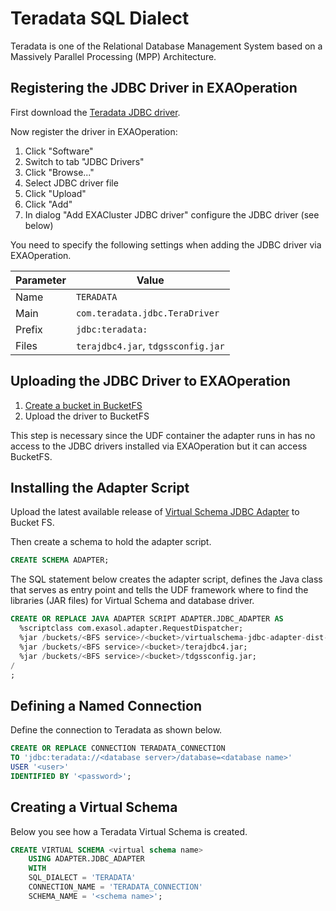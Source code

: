 # Teradata SQL Dialect

Teradata is one of the Relational Database Management System based on a Massively Parallel Processing (MPP) Architecture.

## Registering the JDBC Driver in EXAOperation

First download the [Teradata JDBC driver](https://downloads.teradata.com/download/connectivity/jdbc-driver).

Now register the driver in EXAOperation:

1. Click "Software"
1. Switch to tab "JDBC Drivers"
1. Click "Browse..."
1. Select JDBC driver file
1. Click "Upload"
1. Click "Add"
1. In dialog "Add EXACluster JDBC driver" configure the JDBC driver (see below)

You need to specify the following settings when adding the JDBC driver via EXAOperation.

| Parameter | Value                                               |
|-----------|-----------------------------------------------------|
| Name      | `TERADATA`                                          |
| Main      | `com.teradata.jdbc.TeraDriver`                      |
| Prefix    | `jdbc:teradata:`                                    |
| Files     | `terajdbc4.jar`, `tdgssconfig.jar`                  |

## Uploading the JDBC Driver to EXAOperation

1. [Create a bucket in BucketFS](https://docs.exasol.com/administration/on-premise/bucketfs/create_new_bucket_in_bucketfs_service.htm)
1. Upload the driver to BucketFS

This step is necessary since the UDF container the adapter runs in has no access to the JDBC drivers installed via EXAOperation but it can access BucketFS.

## Installing the Adapter Script

Upload the latest available release of [Virtual Schema JDBC Adapter](https://github.com/exasol/virtual-schemas/releases) to Bucket FS.

Then create a schema to hold the adapter script.

```sql
CREATE SCHEMA ADAPTER;
```

The SQL statement below creates the adapter script, defines the Java class that serves as entry point and tells the UDF framework where to find the libraries (JAR files) for Virtual Schema and database driver.

```sql
CREATE OR REPLACE JAVA ADAPTER SCRIPT ADAPTER.JDBC_ADAPTER AS
  %scriptclass com.exasol.adapter.RequestDispatcher;
  %jar /buckets/<BFS service>/<bucket>/virtualschema-jdbc-adapter-dist-3.1.0.jar;
  %jar /buckets/<BFS service>/<bucket>/terajdbc4.jar;
  %jar /buckets/<BFS service>/<bucket>/tdgssconfig.jar;
/
;
```

## Defining a Named Connection

Define the connection to Teradata as shown below. 

```sql
CREATE OR REPLACE CONNECTION TERADATA_CONNECTION
TO 'jdbc:teradata://<database server>/database=<database name>'
USER '<user>'
IDENTIFIED BY '<password>';
```

## Creating a Virtual Schema

Below you see how a Teradata Virtual Schema is created. 

```sql
CREATE VIRTUAL SCHEMA <virtual schema name>
    USING ADAPTER.JDBC_ADAPTER
    WITH
    SQL_DIALECT = 'TERADATA'
    CONNECTION_NAME = 'TERADATA_CONNECTION'
    SCHEMA_NAME = '<schema name>';
```